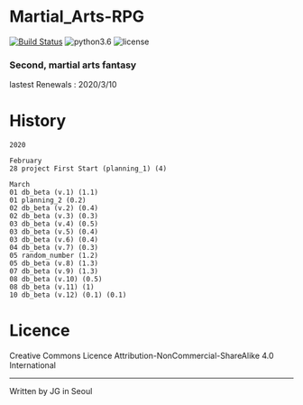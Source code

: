 # Martial_Arts-RPG

[![Build Status](https://travis-ci.com/Developer-JG/Martial_Arts-RPG.svg?branch=master)](https://travis-ci.com/Developer-JG/Martial_Arts-RPG)
![python3.6](https://img.shields.io/badge/python-3.6.8-brightgreen)
![license](https://img.shields.io/badge/license-CC--BY--NC--SA-orange)

### Second, martial arts fantasy

lastest Renewals : 2020/3/10

# History

```
2020

February
28 project First Start (planning_1) (4)

March
01 db_beta (v.1) (1.1)
01 planning_2 (0.2)
02 db_beta (v.2) (0.4)
02 db_beta (v.3) (0.3)
03 db_beta (v.4) (0.5)
03 db_beta (v.5) (0.4)
03 db_beta (v.6) (0.4)
04 db_beta (v.7) (0.3)
05 random_number (1.2)
05 db_beta (v.8) (1.3)
07 db_beta (v.9) (1.3)
08 db_beta (v.10) (0.5)
08 db_beta (v.11) (1)
10 db_beta (v.12) (0.1) (0.1)
```

# Licence

 Creative Commons Licence Attribution-NonCommercial-ShareAlike 4.0 International
 
---
 
 Written by JG in Seoul
